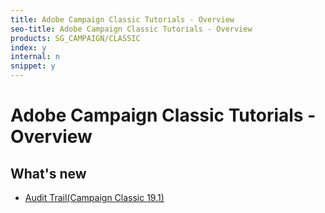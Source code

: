 ```yaml
---
title: Adobe Campaign Classic Tutorials - Overview
seo-title: Adobe Campaign Classic Tutorials - Overview
products: SG_CAMPAIGN/CLASSIC
index: y
internal: n
snippet: y
---
```


# Adobe Campaign Classic Tutorials - Overview 

## What's new

+ [Audit Trail(Campaign Classic 19.1)](/help/acc/monitoring-campaign-classic/audit-trail.md)
<!-- Removing temporarily for troubleshooting
+ [Control Panel Overview](/help/acs/administrating/control-panel/control-panel-overview.md)
+ [Managing SFTP Servers](/help/acs/administrating/control-panel/cp-managing-sftp-servers.md)
+ [Troubleshooting](/help/acs/administrating/control-panel/cp-trouble-shooting.md)
-->
